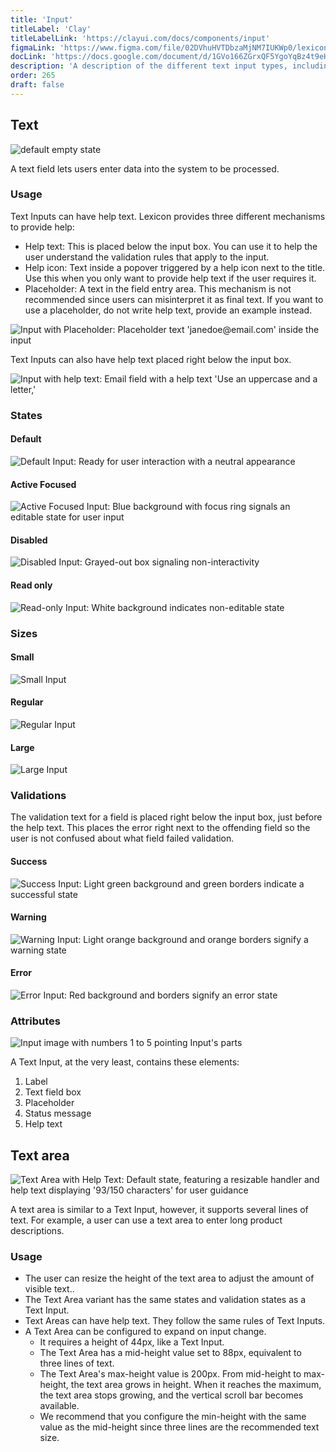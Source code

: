 ```yaml
---
title: 'Input'
titleLabel: 'Clay'
titleLabelLink: 'https://clayui.com/docs/components/input'
figmaLink: 'https://www.figma.com/file/02DVhuHVTDbzaMjNM7IUKWp0/lexicon?node-id=6033%3A2985'
docLink: 'https://docs.google.com/document/d/1GVo166ZGrxQF5YgoYqBz4t9eHWKaBUcbYPAPb3ggIX8/edit'
description: 'A description of the different text input types, including usage and validation states.'
order: 265
draft: false
---
```


## Text

![default empty state](/images/lexicon/Input.jpg)
<br/>

A text field lets users enter data into the system to be processed.

### Usage

Text Inputs can have help text. Lexicon provides three different mechanisms to provide help:

-   Help text: This is placed below the input box. You can use it to help the user understand the validation rules that apply to the input. 
-   Help icon: Text inside a popover triggered by a help icon next to the title. Use this when you only want to provide help text if the user requires it.
-   Placeholder: A text in the field entry area. This mechanism is not recommended since users can misinterpret it as final text. If you want to use a placeholder, do not write help text, provide an example instead.

![Input with Placeholder: Placeholder text 'janedoe@email.com' inside the input](/images/lexicon/InputPlaceholder.jpg)

Text Inputs can also have help text placed right below the input box.

![Input with help text: Email field with a help text 'Use an uppercase and a letter,'](/images/lexicon/InputHelpText.jpg)

### States

#### Default

![Default Input: Ready for user interaction with a neutral appearance](/images/lexicon/InputDefault.jpg)

#### Active Focused

![Active Focused Input: Blue background with focus ring signals an editable state for user input](/images/lexicon/InputSimpleFocus.jpg)

#### Disabled

![Disabled Input: Grayed-out box signaling non-interactivity](/images/lexicon/InputDisabled.jpg)

#### Read only

![Read-only Input: White background indicates non-editable state](/images/lexicon/InputReadOnly.jpg)

### Sizes

#### Small

![Small Input](/images/lexicon/InputSizeSmall.jpg)

#### Regular

![Regular Input](/images/lexicon/InputSizeRegular.jpg)

#### Large

![Large Input](/images/lexicon/InputSizeLarge.jpg)

### Validations

The validation text for a field is placed right below the input box, just before the help text. This places the error right next to the offending field so the user is not confused about what field failed validation.

#### Success

![Success Input: Light green background and green borders indicate a successful state](/images/lexicon/InputSuccess.jpg)

#### Warning

![Warning Input: Light orange background and orange borders signify a warning state](/images/lexicon/InputWarning.jpg)

#### Error

![Error Input: Red background and borders signify an error state](/images/lexicon/InputError.jpg)

### Attributes

![Input image with numbers 1 to 5 pointing Input's parts](/images/lexicon/InputParts.jpg)

A Text Input, at the very least, contains these elements:

1. Label
2. Text field box
3. Placeholder
4. Status message
5. Help text

## Text area

![Text Area with Help Text: Default state, featuring a resizable handler and help text displaying '93/150 characters' for user guidance](/images/lexicon/InputTextArea.jpg)
<br/>

A text area is similar to a Text Input, however, it supports several lines of text. For example, a user can use a text area to enter long product descriptions.

### Usage

-   The user can resize the height of the text area to adjust the amount of visible text..
-   The Text Area variant has the same states and validation states as a Text Input.
-   Text Areas can have help text. They follow the same rules of Text Inputs.
-   A Text Area can be configured to expand on input change.
    -   It requires a height of 44px, like a Text Input.
    -   The Text Area has a mid-height value set to 88px, equivalent to three lines of text.
    -   The Text Area's max-height value is 200px. From mid-height to max-height, the text area grows in height. When it reaches the maximum, the text area stops growing, and the vertical scroll bar becomes available.
    -   We recommend that you configure the min-height with the same value as the mid-height since three lines are the recommended text size.
